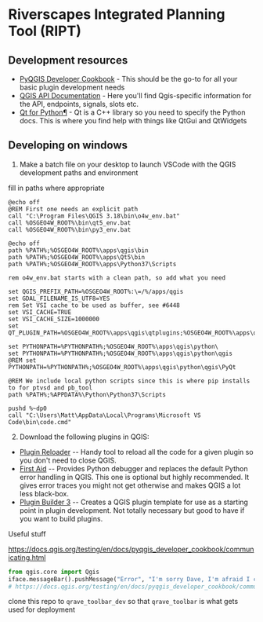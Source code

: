 # Riverscapes Integrated Planning Tool (RIPT)


## Development resources

* [PyQGIS Developer Cookbook](https://docs.qgis.org/3.16/en/docs/pyqgis_developer_cookbook/index.html) - This should be the go-to for all your basic plugin development needs
* [QGIS API Documentation](https://qgis.org/api/) - Here you'll find Qgis-specific information for the API, endpoints, signals, slots etc.
* [Qt for Python¶](https://doc.qt.io/qtforpython-5/) - Qt is a C++ library so you need to specify the Python docs. This is where you find help with things like QtGui and QtWidgets

## Developing on windows


1. Make a batch file on your desktop to launch VSCode with the QGIS development paths and environment

fill in paths where appropriate

```batch
@echo off
@REM First one needs an explicit path
call "C:\Program Files\QGIS 3.18\bin\o4w_env.bat"
call %OSGEO4W_ROOT%\bin\qt5_env.bat
call %OSGEO4W_ROOT%\bin\py3_env.bat

@echo off
path %PATH%;%OSGEO4W_ROOT%\apps\qgis\bin
path %PATH%;%OSGEO4W_ROOT%\apps\Qt5\bin
path %PATH%;%OSGEO4W_ROOT%\apps\Python37\Scripts

rem o4w_env.bat starts with a clean path, so add what you need

set QGIS_PREFIX_PATH=%OSGEO4W_ROOT%:\=/%/apps/qgis
set GDAL_FILENAME_IS_UTF8=YES
rem Set VSI cache to be used as buffer, see #6448
set VSI_CACHE=TRUE
set VSI_CACHE_SIZE=1000000
set QT_PLUGIN_PATH=%OSGEO4W_ROOT%\apps\qgis\qtplugins;%OSGEO4W_ROOT%\apps\qt5\plugins

set PYTHONPATH=%PYTHONPATH%;%OSGEO4W_ROOT%\apps\qgis\python\
set PYTHONPATH=%PYTHONPATH%;%OSGEO4W_ROOT%\apps\qgis\python\qgis
@REM set PYTHONPATH=%PYTHONPATH%;%OSGEO4W_ROOT%\apps\qgis\python\qgis\PyQt

@REM We include local python scripts since this is where pip installs to for ptvsd and pb_tool
path %PATH%;%APPDATA%\Python\Python37\Scripts

pushd %~dp0
call "C:\Users\Matt\AppData\Local\Programs\Microsoft VS Code\bin\code.cmd"
```

2. Download the following plugins in QGIS:

* [Plugin Reloader](https://github.com/borysiasty/plugin_reloader) -- Handy tool to reload all the code for a given plugin so you don't need to close QGIS.
* [First Aid](https://github.com/wonder-sk/qgis-first-aid-plugin) -- Provides Python debugger and replaces the default Python error handling in QGIS. This one is optional but highly recommended. It gives error traces you might not get otherwise and makes QGIS a lot less black-box.
* [Plugin Builder 3](http://g-sherman.github.io/Qgis-Plugin-Builder) -- Creates a QGIS plugin template for use as a starting point in plugin development. Not totally necessary but good to have if you want to build plugins.




Useful stuff

https://docs.qgis.org/testing/en/docs/pyqgis_developer_cookbook/communicating.html

``` python
from qgis.core import Qgis
iface.messageBar().pushMessage("Error", "I'm sorry Dave, I'm afraid I can't do that", level=Qgis.Critical)
# https://docs.qgis.org/testing/en/docs/pyqgis_developer_cookbook/communicating.html
```

clone this repo to `qrave_toolbar_dev` so that `qrave_toolbar` is what gets used for deployment